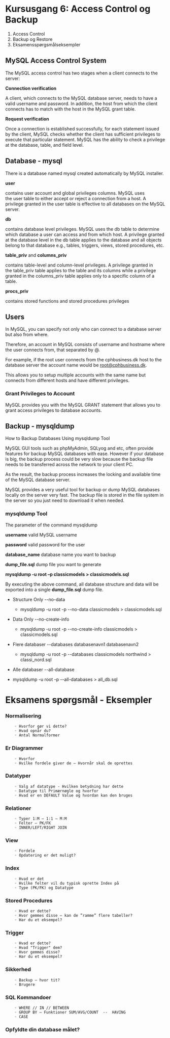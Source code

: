 # Kursusgang 6: Access Control og Backup
1. Access Control 
2. Backup og Restore
3. Eksamensspørgsmålseksempler

## MySQL Access Control System

The MySQL access control has two stages when a client connects to the server:

**Connection verification**

A client, which connects to the MySQL database server, needs to have a valid username and password. In addition, the host from which the client connects has to match with the host in the MySQL grant table.

**Request verification**

Once a connection is established successfully, for each statement issued by the client, MySQL checks whether the client has sufficient privileges to execute that particular statement. MySQL has the ability to check a privilege at the database, table, and field level.

## Database - mysql

There is a database named mysql created automatically by MySQL installer. 

**user**

contains user account and global privileges columns. MySQL uses the user table to either accept or reject a connection from a host. A privilege granted in the user table is effective to all databases on the MySQL server.

**db**

contains database level privileges. MySQL uses the db table to determine which database a user can access and from which host. A privilege granted at the database level in the db table applies to the database and all objects belong to that database e.g., tables, triggers, views, stored procedures, etc.

**table_priv** and **columns_priv**

contains table-level and column-level privileges. A privilege granted in the table_priv table applies to the table and its columns while a privilege granted in the columns_priv table applies only to a specific column of a table.

**procs_priv**

contains stored functions and stored procedures privileges

## Users

In MySQL, you can specify not only who can connect to a database server but also from where. 

Therefore, an account in MySQL consists of username and hostname where the user connects from, that separated by @.

For example, if the root user connects from the cphbusiness.dk host to the database server the account name would be root@cphbusiness.dk.

This allows you to setup multiple accounts with the same name but connects from different hosts and have different privileges.

### Grant Privileges to Account

MySQL provides you with the MySQL GRANT statement that allows you to grant access privileges to database accounts.




## Backup - mysqldump

How to Backup Databases Using mysqldump Tool

MySQL GUI tools such as phpMyAdmin, SQLyog and etc, often provide features for backup MySQL databases with ease. 
However if your database is big, the backup process could be very slow because the backup file needs to be transferred across the network to your client PC. 

As the result, the backup process increases the locking and available time of the MySQL database server.

MySQL provides a very useful tool for backup or dump MySQL databases locally on the server very fast. The backup file is stored in the file system in the server so you just need to download it when needed.

### mysqldump Tool

The parameter of the command mysqldump

**username**	valid MySQL username

**password**	valid password for the user

**database_name**	database name you want to backup

**dump_file.sql**	dump file you want to generate

**mysqldump -u root –p classicmodels > classicmodels.sql**

By executing the above command, all database structure and data will be exported into a single **dump_file.sql** dump file.

- Structure Only	--no-data
  - mysqldump -u root -p --no-data classicmodels > classicmodels.sql

- Data Only	--no-create-info
  - mysqldump -u root -p --no-create-info classicmodels > classicmodels.sql

- Flere databaser	--databases databasenavn1 databasenavn2
  - mysqldump -u root -p --databases classicmodels northwind > classi_nord.sql

 - Alle databaser	--all-database
  - mysqldump -u root -p --all-databases > all_db.sql


# Eksamens spørgsmål - Eksempler

### Normalisering
        ◦ Hvorfor gør vi dette?
        ◦ Hvad opnår du?
        ◦ Antal Normalformer

### Er Diagrammer
        ◦ Hvorfor
        ◦ Hvilke fordele giver de – Hvornår skal de oprettes

### Datatyper
        ◦ Valg af datatype - Hvilken betydning har dette
        ◦ Datatype til Primærnøgle og hvorfor
        ◦ Hvad er en DEFAULT Value og hvordan kan den bruges

### Relationer
        ◦ Typer 1:M – 1:1 – M:M
        ◦ Felter – PK/FK
        ◦ INNER/LEFT/RIGHT JOIN

### View
        ◦ Fordele
        ◦ Opdatering er det muligt?

### Index
        ◦ Hvad er det
        ◦ Hvilke felter vil du typisk oprette Index på
        ◦ Type (PK/FK) og Datatype

### Stored Procedures
        ◦ Hvad er dette?
        ◦ Hvor gemmes disse – kan de ”ramme” flere tabeller?
        ◦ Har du et eksempel?

### Trigger
        ◦ Hvad er dette?
        ◦ Hvad "Trigger" dem?
        ◦ Hvor gemmes disse?
        ◦ Har du et eksempel?

### Sikkerhed
        ◦ Backup – hvor tit?
        ◦ Brugere

### SQL Kommandoer
        ◦ WHERE // IN // BETWEEN
        ◦ GROUP BY – Funktioner SUM/AVG/COUNT  --  HAVING
        ◦ CASE

### Opfyldte din database målet?

